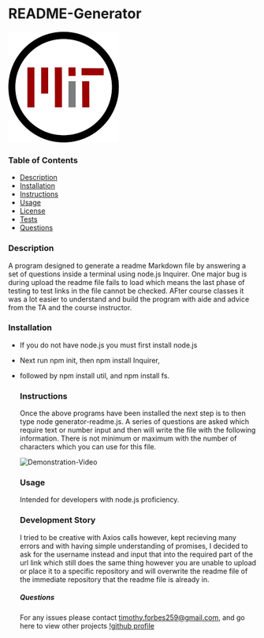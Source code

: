 # README-Generator            
![Alt text](https://github.com/xenonth/README.md-Generator/blob/master/badge-image/MIT.png?raw=true "License Badge")

    
### Table of Contents

* [Description](#Description)
* [Installation](#Installation)
* [Instructions](#Instructions)
* [Usage](#Usage)
* [License](#License)
* [Tests](#TEST)
* [Questions](#Questions)
   
 ### Description
A program designed to generate a readme Markdown file by answering a set of questions inside a terminal using node.js Inquirer.  One major bug is during upload the readme file fails to load which means the last phase of testing to test links in the file cannot be checked.   AFter course classes it was a lot easier to understand and build the program with aide and advice from the TA and the course instructor.    

### Installation
* If you do not have node.js you must first install node.js
* Next run npm init, then npm install Inquirer,
* followed by npm install util, and npm install fs.

    ### Instructions
    Once the above programs have been installed the next step is to then type node generator-readme.js.  A series of questions are asked which require text or number input and then will write the file with the following information.  There is not minimum or maximum with the number of characters which you can use for this file.  

    ![Demonstration-Video](https://drive.google.com/file/d/1dRAyaEmOOeiutS7bDHvl3B5ENkak8Erk/view)
    
    ### Usage
    Intended for developers with node.js proficiency.

    ### Development Story
    I tried to be creative with Axios calls however, kept recieving many errors and with having simple understanding of promises, I decided to ask for the username instead and input that into the required part of the url link which still does the same thing however you are unable to upload or place it to a specific repository and will overwrite the readme file of the immediate repository that the readme file is already in.
    
    ##### Questions 
    For any issues please contact timothy.forbes259@gmail.com, and go here to view other projects [!github profile](https://github.com/xenonth)